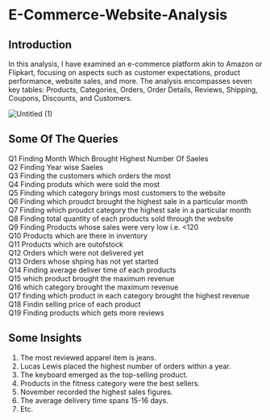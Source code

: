 # E-Commerce-Website-Analysis
## Introduction
In this analysis, I have examined an e-commerce platform akin to Amazon or Flipkart, focusing on aspects such as customer expectations, product performance, website sales, and more. The analysis encompasses seven key tables: Products, Categories, Orders, Order Details, Reviews, Shipping, Coupons, Discounts, and Customers.

![Untitled (1)](https://github.com/Pratham0311Arya/E-Commerce-Website-Analysis--SQL/assets/143388323/7628c2e4-8969-47fb-bb24-8e6a90ad58ce)

## Some Of The Queries
Q1 Finding Month Which Brought Highest Number Of Saeles<br>
Q2 Finding Year wise Saeles<br>
Q3 Finding the customers which orders the most<br>
 Q4 Finding produts which were sold the most<br>
Q5 Finding which category brings most customers to the website<br>
Q6 Finding which proudct brought the highest sale in a particular month<br>
Q7 Finding which proudct category the highest sale in a particular month<br>
Q8 Finding total quantity of each products sold through the website<br>
Q9 Finding Products whose sales were very low i.e. <120 <br>
Q10 Products which are there in inventory<br>
Q11 Products which are outofstock<br>
Q12 Orders which were not delivered yet <br>
Q13 Orders whose shping has not yet started <br>
Q14 Finding average deliver time of each products <br>
Q15 which product brought the maximum revenue <br>
Q16 which category brought the maximum revenue <br>
Q17 finding which product in each category brought the highest revenue <br>
Q18 Findin selling price of each product <br>
Q19 Finding products which gets more reviews 

## Some Insights
1. The most reviewed apparel item is jeans.
2. Lucas Lewis placed the highest number of orders within a year.
3. The keyboard emerged as the top-selling product.
4. Products in the fitness category were the best sellers.
5. November recorded the highest sales figures.
6. The average delivery time spans 15-16 days.
7. Etc.
